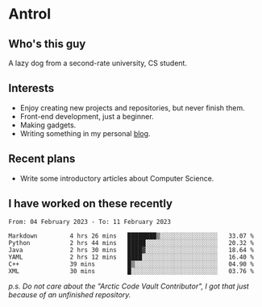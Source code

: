 # Antrol

## Who's this guy

A lazy dog from a second-rate university, CS student.

## Interests

* Enjoy creating new projects and repositories, but never finish them.
* Front-end development, just a beginner.
* Making gadgets.
* Writing something in my personal [blog](https://blog.antrol.xyz/).

## Recent plans

* Write some introductory articles about Computer Science.

<!--
* Try to develop a website for [Anime4KCPP](https://github.com/TianZerL/Anime4KCPP).
* Develop a Markdown renderer which user can customize its css, of course it is GUI-based.~~(If I could finish  it before getting bored)~~
* Work with my [teammates](https://github.com/SWJTU-Lazy-Dogs).
* Find something interests me, as a hobby after finishing my ~~boring~~ homework.
-->

## I have worked on these recently

<!--START_SECTION:waka-->

```text
From: 04 February 2023 - To: 11 February 2023

Markdown         4 hrs 26 mins   ████████▒░░░░░░░░░░░░░░░░   33.07 %
Python           2 hrs 44 mins   █████░░░░░░░░░░░░░░░░░░░░   20.32 %
Java             2 hrs 30 mins   ████▓░░░░░░░░░░░░░░░░░░░░   18.64 %
YAML             2 hrs 12 mins   ████░░░░░░░░░░░░░░░░░░░░░   16.40 %
C++              39 mins         █▒░░░░░░░░░░░░░░░░░░░░░░░   04.90 %
XML              30 mins         █░░░░░░░░░░░░░░░░░░░░░░░░   03.76 %
```

<!--END_SECTION:waka-->

*p.s.  Do not care about the "Arctic Code Vault Contributor", I got that just because of an unfinished repository.*

<!--
**qzmlgfj/qzmlgfj** is a ✨ _special_ ✨ repository because its `README.md` (this file) appears on your GitHub profile.

Here are some ideas to get you started:

- 🔭 I’m currently working on ...
- 🌱 I’m currently learning ...
- 👯 I’m looking to collaborate on ...
- 🤔 I’m looking for help with ...
- 💬 Ask me about ...
- 📫 How to reach me: ...
- 😄 Pronouns: ...
- ⚡ Fun fact: ...
-->
